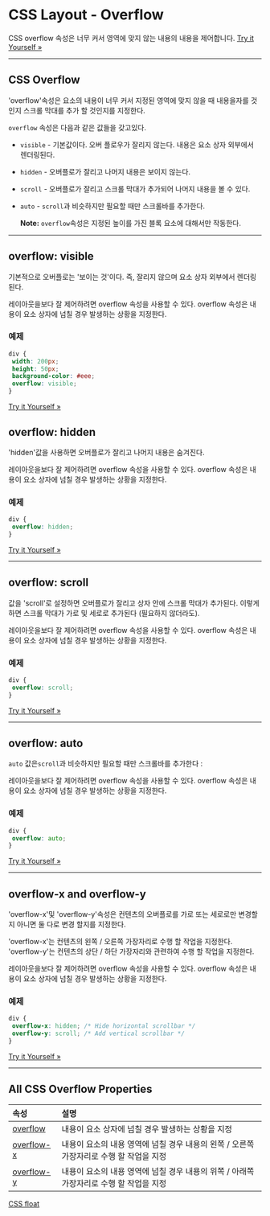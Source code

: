# CSS Layout - Overflow

CSS overflow 속성은 너무 커서 영역에 맞지 않는 내용의 내용을 제어합니다.
[Try it Yourself »](https://www.w3schools.com/css/tryit.asp?filename=trycss_overflow_intro)

------

## CSS Overflow

'overflow'속성은 요소의 내용이 너무 커서 지정된 영역에 맞지 않을 때 내용을자를 것인지 스크롤 막대를 추가 할 것인지를 지정한다.

 `overflow` 속성은 다음과 같은 값들을 갖고있다.

- `visible` - 기본값이다. 오버 플로우가 잘리지 않는다. 내용은 요소 상자 외부에서 렌더링된다.

- `hidden` - 오버플로가 잘리고 나머지 내용은 보이지 않는다.

- `scroll` - 오버플로가 잘리고 스크롤 막대가 추가되어 나머지 내용을 볼 수 있다.

- `auto` - `scroll`과 비슷하지만 필요할 때만 스크롤바를 추가한다.

  **Note:**	`overflow`속성은 지정된 높이를 가진 블록 요소에 대해서만 작동한다.

------

## overflow: visible

기본적으로 오버플로는 '보이는 것'이다. 즉, 잘리지 않으며 요소 상자 외부에서 렌더링된다.

레이아웃을보다 잘 제어하려면 overflow 속성을 사용할 수 있다. overflow 속성은 내용이 요소 상자에 넘칠 경우 발생하는 상황을 지정한다.

### 예제

```css
div {
 width: 200px;
 height: 50px;
 background-color: #eee;
 overflow: visible;
}
```

[Try it Yourself »](https://www.w3schools.com/css/tryit.asp?filename=trycss_overflow_visible)

## overflow: hidden

'hidden'값을 사용하면 오버플로가 잘리고 나머지 내용은 숨겨진다.

레이아웃을보다 잘 제어하려면 overflow 속성을 사용할 수 있다. overflow 속성은 내용이 요소 상자에 넘칠 경우 발생하는 상황을 지정한다.

### 예제

```css
div {
 overflow: hidden;
}
```

[Try it Yourself »](https://www.w3schools.com/css/tryit.asp?filename=trycss_overflow_hidden)

------

## overflow: scroll

값을 'scroll'로 설정하면 오버플로가 잘리고 상자 안에 스크롤 막대가 추가된다. 이렇게하면 스크롤 막대가 가로 및 세로로 추가된다 (필요하지 않더라도).

레이아웃을보다 잘 제어하려면 overflow 속성을 사용할 수 있다. overflow 속성은 내용이 요소 상자에 넘칠 경우 발생하는 상황을 지정한다.

### 예제

```css
div {
 overflow: scroll;
}
```

[Try it Yourself »](https://www.w3schools.com/css/tryit.asp?filename=trycss_overflow_scroll)

------

## overflow: auto

`auto` 값은`scroll`과 비슷하지만 필요할 때만 스크롤바를 추가한다 :

레이아웃을보다 잘 제어하려면 overflow 속성을 사용할 수 있다. overflow 속성은 내용이 요소 상자에 넘칠 경우 발생하는 상황을 지정한다.

### 예제

```css
div {
 overflow: auto;
}
```

[Try it Yourself »](https://www.w3schools.com/css/tryit.asp?filename=trycss_overflow_auto)

------

## overflow-x and overflow-y

'overflow-x'및 'overflow-y'속성은 컨텐츠의 오버플로를 가로 또는 세로로만 변경할지 아니면 둘 다로 변경 할지를 지정한다.

'overflow-x'는 컨텐츠의 왼쪽 / 오른쪽 가장자리로 수행 할 작업을 지정한다.
'overflow-y'는 컨텐츠의 상단 / 하단 가장자리와 관련하여 수행 할 작업을 지정한다.

레이아웃을보다 잘 제어하려면 overflow 속성을 사용할 수 있다. overflow 속성은 내용이 요소 상자에 넘칠 경우 발생하는 상황을 지정한다.

### 예제

```css
div {
 overflow-x: hidden; /* Hide horizontal scrollbar */
 overflow-y: scroll; /* Add vertical scrollbar */
}
```

[Try it Yourself »](https://www.w3schools.com/css/tryit.asp?filename=trycss_overflow_xy)

------

## All CSS Overflow Properties

| 속성                                                         | 설명                                                         |
| :----------------------------------------------------------- | :----------------------------------------------------------- |
| [overflow](https://www.w3schools.com/cssref/pr_pos_overflow.asp) | 내용이 요소 상자에 넘칠 경우 발생하는 상황을 지정            |
| [overflow-x](https://www.w3schools.com/cssref/css3_pr_overflow-x.asp) | 내용이 요소의 내용 영역에 넘칠 경우 내용의 왼쪽 / 오른쪽 가장자리로 수행 할 작업을 지정 |
| [overflow-y](https://www.w3schools.com/cssref/css3_pr_overflow-y.asp) | 내용이 요소의 내용 영역에 넘칠 경우 내용의 위쪽 / 아래쪽 가장자리로 수행 할 작업을 지정 |

[CSS float](./CSS_float.md)

